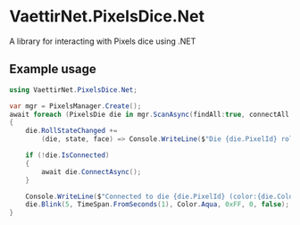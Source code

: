 # VaettirNet.PixelsDice.Net

A library for interacting with Pixels dice using .NET

## Example usage

```csharp
using VaettirNet.PixelsDice.Net;

var mgr = PixelsManager.Create();
await foreach (PixelsDie die in mgr.ScanAsync(findAll:true, connectAll:false, cancellationToken: exit.Token))
{
    die.RollStateChanged +=
        (die, state, face) => Console.WriteLine($"Die {die.PixelId} roll state changed to {state} on face {face}");

    if (!die.IsConnected)
    {
        await die.ConnectAsync();
    }

    Console.WriteLine($"Connected to die {die.PixelId} (color:{die.Colorway}, type:{die.Type}, firmware:{die.BuildTimestamp.ToLocalTime()}");
    die.Blink(5, TimeSpan.FromSeconds(1), Color.Aqua, 0xFF, 0, false);
}
```